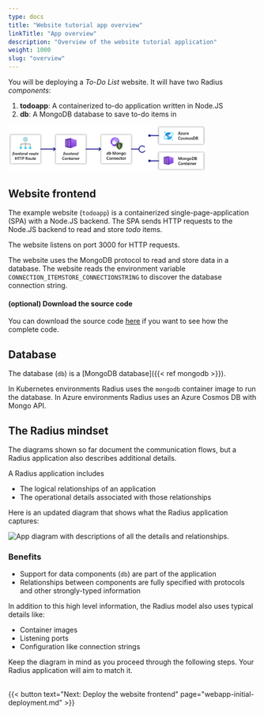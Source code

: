 ```yaml
---
type: docs
title: "Website tutorial app overview"
linkTitle: "App overview"
description: "Overview of the website tutorial application"
weight: 1000
slug: "overview"
---
```


You will be deploying a *To-Do List* website. It will have two Radius *components*:

1. **todoapp**: A containerized to-do application written in Node.JS
2. **db**: A MongoDB database to save to-do items in

<img src="todoapp-diagram.png" width=400 alt="Simple app diagram">

## Website frontend

The example website (`todoapp`) is a containerized single-page-application (SPA) with a Node.JS backend. The SPA sends HTTP requests to the Node.JS backend to read and store *todo* items.

The website listens on port 3000 for HTTP requests. 

The website uses the MongoDB protocol to read and store data in a database. The website reads the environment variable `CONNECTION_ITEMSTORE_CONNECTIONSTRING` to discover the database connection string.

#### (optional) Download the source code

You can download the source code [here](https://radiuspublic.blob.core.windows.net/tutorials/webapp.zip) if you want to see how the complete code.

## Database

The database (`db`) is a [MongoDB database]({{< ref mongodb >}}).

In Kubernetes environments Radius uses the `mongodb` container image to run the database. In Azure environments Radius uses an Azure Cosmos DB with Mongo API.

## The Radius mindset

The diagrams shown so far document the communication flows, but a Radius application also describes additional details. 

A Radius application includes 

- The logical relationships of an application 
- The operational details associated with those relationships 

Here is an updated diagram that shows what the Radius application captures:

<img src="todoapp-appdiagram.png" width=800 alt="App diagram with descriptions of all the details and relationships."><br />

### Benefits

- Support for data components (`db`) are part of the application
- Relationships between components are fully specified with protocols and other strongly-typed information

In addition to this high level information, the Radius model also uses typical details like:

- Container images
- Listening ports
- Configuration like connection strings

Keep the diagram in mind as you proceed through the following steps. Your Radius application will aim to match it. 


<br>{{< button text="Next: Deploy the website frontend" page="webapp-initial-deployment.md" >}}

